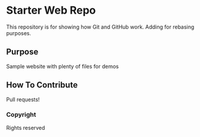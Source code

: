 # Starter Web Repo

This repository is for showing how Git and GitHub work. Adding for rebasing purposes.

## Purpose

Sample website with plenty of files for demos

## How To Contribute

Pull requests!

### Copyright

Rights reserved
